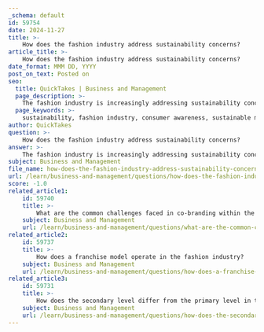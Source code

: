 ```yaml
---
_schema: default
id: 59754
date: 2024-11-27
title: >-
    How does the fashion industry address sustainability concerns?
article_title: >-
    How does the fashion industry address sustainability concerns?
date_format: MMM DD, YYYY
post_on_text: Posted on
seo:
  title: QuickTakes | Business and Management
  page_description: >-
    The fashion industry is increasingly addressing sustainability concerns through strategies like consumer awareness, sustainable materials, decarbonization commitments, zero waste practices, ethical labor standards, transparency, collaboration, and circular fashion initiatives.
  page_keywords: >-
    sustainability, fashion industry, consumer awareness, sustainable materials, decarbonization, zero waste, ethical labor, transparency, circular fashion, environmental impact
author: QuickTakes
question: >-
    How does the fashion industry address sustainability concerns?
answer: >-
    The fashion industry is increasingly addressing sustainability concerns through various strategies and initiatives aimed at reducing its environmental impact and promoting ethical practices. Here are some key ways in which the industry is tackling these issues:\n\n1. **Consumer Awareness and Demand**: A significant portion of consumers now prioritize sustainability when making purchasing decisions. According to a McKinsey survey, 67% of respondents consider the use of sustainable materials important, and 63% value brands that promote sustainability. This consumer pressure is prompting brands to adopt more sustainable practices.\n\n2. **Sustainable Materials**: Fashion brands are committing to using organic, recycled, and circular materials in their products. This shift aims to reduce reliance on virgin materials and minimize waste. For instance, brands like Eileen Fisher focus on sustainable sourcing, using non-GMO cotton and processes that consume less water.\n\n3. **Decarbonization Commitments**: Many fashion brands have set ambitious goals to reduce their carbon emissions by 2030. However, challenges remain, as about two-thirds of brands are reportedly behind on their decarbonization schedules. The industry is working to improve transparency and track emissions throughout the supply chain.\n\n4. **Zero Waste Practices**: To combat fabric waste, techniques such as zero waste pattern cutting are being implemented. This method arranges pattern pieces on fabric to minimize leftover material, akin to solving a Tetris puzzle.\n\n5. **Ethical Labor Practices**: The industry is also focusing on improving labor conditions and wages for workers, particularly in developing countries. Ethical fashion emphasizes not only environmental sustainability but also social responsibility, addressing issues like fair wages and safe working conditions.\n\n6. **Transparency and Traceability**: There is a growing need for transparency in the fashion supply chain. Brands are encouraged to disclose information about the materials used, production practices, and the social and environmental conditions under which products are made. This transparency helps consumers make informed choices and holds brands accountable.\n\n7. **Collaboration and Innovation**: The fashion industry is witnessing collaborations between brands and organizations focused on sustainability. These partnerships aim to share knowledge, resources, and best practices to drive systemic change within the industry.\n\n8. **Circular Fashion**: The concept of circular fashion is gaining traction, which involves designing products with their entire lifecycle in mind, including reuse, recycling, and responsible disposal. This approach aims to create a closed-loop system that minimizes waste.\n\nIn summary, the fashion industry is actively working to address sustainability concerns through consumer engagement, sustainable materials, decarbonization efforts, ethical labor practices, and increased transparency. While challenges remain, the growing awareness and demand for sustainable and ethical fashion are driving significant changes in the industry.
subject: Business and Management
file_name: how-does-the-fashion-industry-address-sustainability-concerns.md
url: /learn/business-and-management/questions/how-does-the-fashion-industry-address-sustainability-concerns
score: -1.0
related_article1:
    id: 59740
    title: >-
        What are the common challenges faced in co-branding within the fashion industry?
    subject: Business and Management
    url: /learn/business-and-management/questions/what-are-the-common-challenges-faced-in-cobranding-within-the-fashion-industry
related_article2:
    id: 59737
    title: >-
        How does a franchise model operate in the fashion industry?
    subject: Business and Management
    url: /learn/business-and-management/questions/how-does-a-franchise-model-operate-in-the-fashion-industry
related_article3:
    id: 59731
    title: >-
        How does the secondary level differ from the primary level in the fashion industry?
    subject: Business and Management
    url: /learn/business-and-management/questions/how-does-the-secondary-level-differ-from-the-primary-level-in-the-fashion-industry
---
```


&nbsp;